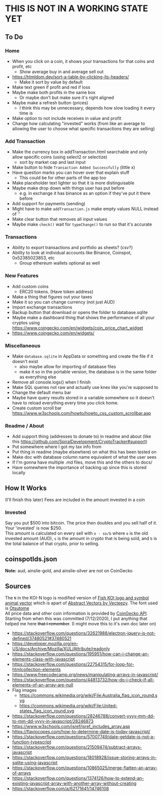 # THIS IS NOT IN A WORKING STATE YET

## To Do
### Home
- When you click on a coin, it shows your transactions for that coins and profit, etc
    - Show average buy in and average sell out
- https://htmldom.dev/sort-a-table-by-clicking-its-headers/
    - Make it sort by value by default
- Make text green if profit and red if loss
- Maybe make both profits in the same box
    - Or maybe don't but make sure it's right aligned
- Maybe make a refresh button (prices)
    - I think this may be unnecessary, depends how slow loading it every time is
- Make option to not include receives in value and profit
- Change how calculating "invested" works (from like an average to allowing the user to choose what specific transactions they are selling)

### Add Transaction
- Make the currency box in addTransaction.html searchable and only allow specific coins (using select2 or selectize)
    - sort by market cap and last input
- Make button to hide `Transaction Added Successfully` (little x)
- Have question marks you can hover over that explain stuff
    - This could be for other parts of the app too
- Make placeholder text lighter so that it is more distinguisable
- Maybe make drop down with things user has put before 
    - e.g. in exchange it has binance as an option if they've put it there before
- Add support for payments (sending)
- Might have to make `addTransaction.js` make empty values NULL instead of ''
- Make clear button that removes all input values
- Maybe make `check()` wait for `typeChange()` to run so that it's accurate

### Transactions
- Ability to export transactions and portfolio as sheets? (csv?)
- Ability to look at individual accounts like Binance, Coinspot, 0x52385023853, etc
    - Group ethereum wallets optional as well

### New Features
- Add custom coins
    - ERC20 tokens. (Have token address)
- Make a thing that figures out your taxes
- Make it so you can change currency (not just AUD)
- Import exchange transactions
- Backup button that download or opens the folder to database.sqlite
- Maybe make a dashboard thing that shows the performance of all your cryptos using https://www.coingecko.com/en/widgets/coin_price_chart_widget
- https://www.coingecko.com/en/widgets/

### Miscellaneous
- Make `database.sqlite` in AppData or something and create the file if it doesn't exist
    - also maybe allow for importing of database files
    - make it so in the portable version, the database is in the same folder as everything else
- Remove all console.logs() when I finish
- Make SQL queries not raw and actually use knex like you're supposed to
- Change the default menu bar
- Maybe have query results stored in a variable somewhere so it doesn't have to reload everything every time you click home.
- Create custom scroll bar https://www.w3schools.com/howto/howto_css_custom_scrollbar.asp

### Readme / About
- Add support thing (addresses to donate to) in readme and about (like this https://github.com/SpiralDevelopment/CryptoTracker#support)
- Put somewhere where I got my tax info from
- Put thing in readme (maybe elsewhere) on what this has been tested on
- Make doc with database column name equivalent of what the user sees
- If I'm gonna have multiple .md files, move this and the others to docs/
- Have somewhere the importance of backing up since this is stored locally

## How It Works
(I'll finish this later)
Fees are included in the amount invested in a coin
### Invested
Say you put $500 into bitcoin. The price then doubles and you sell half of it. Your 'invested' is now $250.  
This amount is calculated on every sell with `o - so/b` where `o` is the old invested amount (AUD), `s` is the amount in crypto that is being sold, and `b` is the total balance of that crypto, prior to selling. 

## coinspotIds.json
**Note:** aud, ainslie-gold, and ainslie-silver are not on CoinGecko

## Sources
The `N` in the KOI-N logo is modified version of [Fish KOI logo and symbol animal vector](https://www.vecteezy.com/vector-art/595538-fish-koi-logo-and-symbol-animal-vector) which is apart of [Abstract Vectors by Vecteezy](https://www.vecteezy.com/free-vector/abstract). The font used is [Otsutome](https://www.freejapanesefont.com/otsutome-font-download/)  
All price data and other coin information is provided by [CoinGecko API](https://www.coingecko.com/en/api).  
Starting from when this was committed (7/12/2020), I put anything that helped me here ~~that I remember~~. (I might move this to it's own doc later on)
- https://stackoverflow.com/questions/32621988/electron-jquery-is-not-defined/37480521#37480521
- https://developer.mozilla.org/en-US/docs/Archive/Mozilla/XUL/Attribute/readonly
- https://stackoverflow.com/questions/195951/how-can-i-change-an-elements-class-with-javascript
- https://stackoverflow.com/questions/22754315/for-loop-for-htmlcollection-elements
- https://www.freecodecamp.org/news/manipulating-arrays-in-javascript/
- https://stackoverflow.com/questions/44813732/how-do-i-check-if-all-elements-of-an-array-are-null
- Flag images
    - https://commons.wikimedia.org/wiki/File:Australia_flag_icon_round.svg
    - https://commons.wikimedia.org/wiki/File:United-states_flag_icon_round.svg
- https://stackoverflow.com/questions/28246788/convert-yyyy-mm-dd-to-mm-dd-yyyy-in-javascript/28246873
- https://www.w3schools.com/jsref/jsref_includes_array.asp
- https://flaviocopes.com/how-to-determine-date-is-today-javascript/
- https://stackoverflow.com/questions/57007749/date-getdate-is-not-a-function-typescript
- https://stackoverflow.com/questions/21509474/subtract-arrays-javascript
- https://stackoverflow.com/questions/18018928/issue-storing-arrays-in-sqlite-using-javascript
- https://stackoverflow.com/questions/10865025/merge-flatten-an-array-of-arrays
- https://stackoverflow.com/questions/1374126/how-to-extend-an-existing-javascript-array-with-another-array-without-creating
- https://stackoverflow.com/a/62171641/14746108